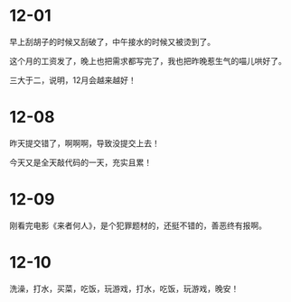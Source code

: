 # 12-01

早上刮胡子的时候又刮破了，中午接水的时候又被烫到了。

这个月的工资发了，晚上也把需求都写完了，我也把昨晚惹生气的喵儿哄好了。

三大于二，说明，12月会越来越好！

# 12-08

昨天提交错了，啊啊啊，导致没提交上去！

今天又是全天敲代码的一天，充实且累！

# 12-09

刚看完电影《来者何人》，是个犯罪题材的，还挺不错的，善恶终有报啊。                                                                                                                                                                                                               

# 12-10

洗澡，打水，买菜，吃饭，玩游戏，打水，吃饭，玩游戏，晚安！